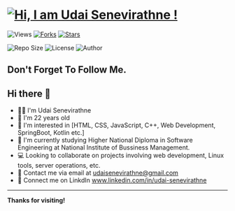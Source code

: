 <h1 align="left">
  <a href="https://github.com/Udai-Senevirathne">
    <img src="https://readme-typing-svg.herokuapp.com?font=Roboto+Mono&color=%2336BCF7&size=30&center=true&vCenter=true&width=450&lines=Hi+there+👋;I+am+Udai+Senevirathne!" alt="Hi, I am Udai Senevirathne !">
  </a>
</h1>






![Views](https://komarev.com/ghpvc/?username=Udai-Senevirathne&color=green&style=flat-square)
[![Forks](https://img.shields.io/github/forks/Udai-Senevirathne/yourrepo.svg)](https://github.com/Udai-Senevirathne/yourrepo/network/members)
[![Stars](https://img.shields.io/github/stars/Udai-Senevirathne/yourrepo.svg)](https://github.com/Udai-Senevirathne/yourrepo/stargazers)

![Repo Size](https://img.shields.io/github/repo-size/Udai-Senevirathne/yourrepo)
![License](https://img.shields.io/github/license/Udai-Senevirathne/yourrepo)
![Author](https://img.shields.io/badge/Author-UdaiSenevirathne-purple)

## Don't Forget To Follow Me.

## Hi there 👋

- 👨‍💻 I'm Udai Senevirathne
- 🎂 I'm 22 years old
- 👀 I'm interested in [HTML, CSS, JavaScript, C++, Web Development, SpringBoot, Kotlin etc.]
- 📖 I'm currently studying Higher National Diploma in Software Engineering at National Institute of Bussiness Management.
- 💻 Looking to collaborate on projects involving web development, Linux tools, server operations, etc.
- 📧 Contact me via email at udaisenevirathne@gmail.com
- 📸 Connect me on LinkdIn www.linkedin.com/in/udai-senevirathne


---

**Thanks for visiting!**
